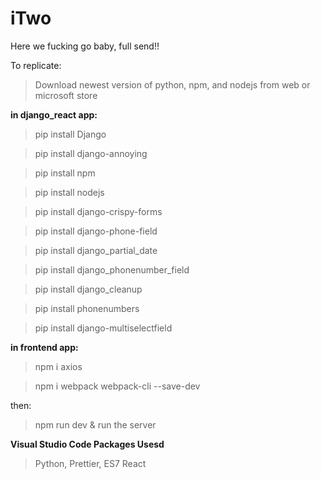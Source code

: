 # iTwo
Here we fucking go baby, full send!!


To replicate:

>Download newest version of python, npm, and nodejs from web or microsoft store

**in django_react app:**

>pip install Django

>pip install django-annoying

>pip install npm

>pip install nodejs

>pip install django-crispy-forms

>pip install django-phone-field

>pip install django_partial_date

>pip install django_phonenumber_field

>pip install django_cleanup

>pip install phonenumbers

>pip install django-multiselectfield


**in frontend app:**

>npm i axios 

>npm i webpack webpack-cli --save-dev


then:

>npm run dev & run the server


**Visual Studio Code Packages Usesd**
> Python, Prettier, ES7 React
